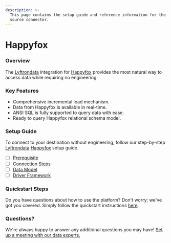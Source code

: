 ```yaml
---
description: >-
  This page contains the setup guide and reference information for the Happyfox
  source connector.
---
```


# Happyfox

### Overview

The [Lyftrondata](https://www.lyftrondata.com/) integration for [Happyfox](https://www.lyftrondata.com/integration/commerce-analytics/happy-fox/) provides the most natural way to access data while requiring no engineering.

### Key Features

* Comprehensive incremental load mechanism.
* Data from Happyfox is available in real-time.
* ANSI SQL is fully supported to query data with ease.
* Ready to query Happyfox relational schema model.

### Setup Guide

To connect to your destination without engineering, follow our step-by-step [Lyftrondata](https://www.lyftrondata.com/) [Happyfox](https://www.lyftrondata.com/integration/commerce-analytics/happy-fox/) setup guide.

* [ ] [Prerequisite](prerequisite.md)
* [ ] [Connection Steps](connection-steps.md)
* [ ] [Data Model](data-model/erd.md)
* [ ] [Driver Framework](driver-framework/)

### Quickstart Steps

Do you have questions about how to use the platform? Don't worry; we've got you covered. Simply follow the quickstart instructions [here](../../).

### Questions? <a href="#questions" id="questions"></a>

We're always happy to answer any additional questions you may have! [Set up a meeting with our data experts.](https://www.lyftrondata.com/book-a-meeting/)
